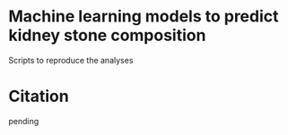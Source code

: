 # Machine learning models to predict kidney stone composition
Scripts to reproduce the analyses

# Citation
pending
